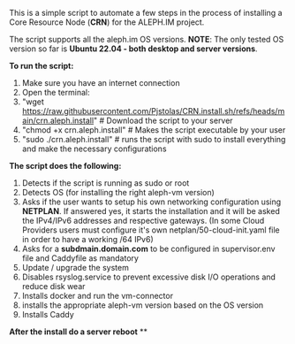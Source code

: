 This is a simple script to automate a few steps in the process of installing a Core Resource Node (**CRN**) for the ALEPH.IM project.

The script supports all the aleph.im OS versions. 
**NOTE**: The only tested OS version so far is **Ubuntu 22.04 - both desktop and server versions**.


**To run the script:**
  1) Make sure you have an internet connection
  2) Open the terminal: 
  3) "wget https://raw.githubusercontent.com/Pjstolas/CRN.install.sh/refs/heads/main/crn.aleph.install"     # Download the script to your server
  4) "chmod +x crn.aleph.install"    # Makes the script executable by your user
  5) "sudo ./crn.aleph.install"      # runs the script with sudo to install everything and make the necessary configurations
    

**The script does the following:**
  1) Detects if the script is running as sudo or root
  2) Detects OS (for installing the right aleph-vm version)
  3) Asks if the user wants to setup his own networking configuration using **NETPLAN**. If answered yes, it starts the installation and it will be asked the IPv4/IPv6 addresses and respective gateways. (In some Cloud Providers users must configure it's own netplan/50-cloud-init.yaml file in order to have a working /64 IPv6)
  4) Asks for a **subdmain.domain.com** to be configured in supervisor.env file and Caddyfile as mandatory
  5) Update / upgrade the system
  6) Disables rsyslog.service to prevent excessive disk I/O operations and reduce disk wear
  7) Installs docker and run the vm-connector
  8) installs the appropriate aleph-vm version based on the OS version
  9) Installs Caddy

**After the install do a server reboot**
**
